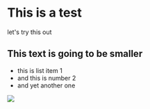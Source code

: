 # This is a test

let's try this out

## This text is going to be smaller


* this is list item 1
* and this is number 2
* and yet another one 

![](image.jpeg)
